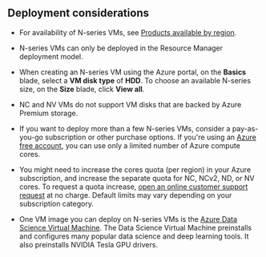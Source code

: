 ## Deployment considerations

* For availability of N-series VMs, see [Products available by region](https://azure.microsoft.com/regions/services/).

* N-series VMs can only be deployed in the Resource Manager deployment model.

* When creating an N-series VM using the Azure portal, on the **Basics** blade, select a **VM disk type** of **HDD**. To choose an available N-series size, on the **Size** blade, click **View all**.

* NC and NV VMs do not support VM disks that are backed by Azure Premium storage.

* If you want to deploy more than a few N-series VMs, consider a pay-as-you-go subscription or other purchase options. If you're using an [Azure free account](https://azure.microsoft.com/free/), you can use only a limited number of Azure compute cores.

* You might need to increase the cores quota (per region) in your Azure subscription, and increase the separate quota for NC, NCv2, ND, or NV cores. To request a quota increase, [open an online customer support request](../articles/azure-supportability/how-to-create-azure-support-request.md) at no charge. Default limits may vary depending on your subscription category.

* One VM image you can deploy on N-series VMs is the [Azure Data Science Virtual Machine](../articles/machine-learning/data-science-virtual-machine/overview.md). The Data Science Virtual Machine preinstalls and configures many popular data science and deep learning tools. It also preinstalls NVIDIA Tesla GPU drivers.





